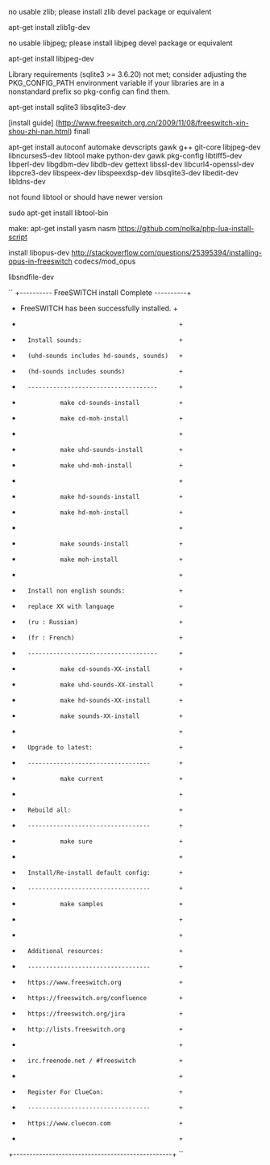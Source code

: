 
  no usable zlib; please install zlib devel package or equivalent
  
  apt-get install zlib1g-dev  

no usable libjpeg; please install libjpeg devel package or equivalent
 
  apt-get install libjpeg-dev
  
  Library requirements (sqlite3 >= 3.6.20) not met; consider adjusting the PKG_CONFIG_PATH environment variable if your libraries are in a nonstandard prefix so pkg-config can find them.
  
  apt-get install sqlite3 libsqlite3-dev
  
  
  [install guide] (http://www.freeswitch.org.cn/2009/11/08/freeswitch-xin-shou-zhi-nan.html)
  finall 
  
  apt-get install autoconf automake devscripts gawk g++ git-core libjpeg-dev \
 libncurses5-dev libtool make python-dev gawk pkg-config libtiff5-dev \
 libperl-dev libgdbm-dev libdb-dev gettext libssl-dev libcurl4-openssl-dev \
 libpcre3-dev libspeex-dev libspeexdsp-dev libsqlite3-dev libedit-dev libldns-dev



not found libtool or should  have newer version

sudo apt-get install libtool-bin


make:
 apt-get install yasm nasm
 https://github.com/nolka/php-lua-install-script
 
 install libopus-dev
 http://stackoverflow.com/questions/25395394/installing-opus-in-freeswitch
 codecs/mod_opus
 
 libsndfile-dev

 ``
  +---------- FreeSWITCH install Complete ----------+
 + FreeSWITCH has been successfully installed.     +
 +                                                 +
 +       Install sounds:                           +
 +       (uhd-sounds includes hd-sounds, sounds)   +
 +       (hd-sounds includes sounds)               +
 +       ------------------------------------      +
 +                make cd-sounds-install           +
 +                make cd-moh-install              +
 +                                                 +
 +                make uhd-sounds-install          +
 +                make uhd-moh-install             +
 +                                                 +
 +                make hd-sounds-install           +
 +                make hd-moh-install              +
 +                                                 +
 +                make sounds-install              +
 +                make moh-install                 +
 +                                                 +
 +       Install non english sounds:               +
 +       replace XX with language                  +
 +       (ru : Russian)                            +
 +       (fr : French)                             +
 +       ------------------------------------      +
 +                make cd-sounds-XX-install        +
 +                make uhd-sounds-XX-install       +
 +                make hd-sounds-XX-install        +
 +                make sounds-XX-install           +
 +                                                 +
 +       Upgrade to latest:                        +
 +       ----------------------------------        +
 +                make current                     +
 +                                                 +
 +       Rebuild all:                              +
 +       ----------------------------------        +
 +                make sure                        +
 +                                                 +
 +       Install/Re-install default config:        +
 +       ----------------------------------        +
 +                make samples                     +
 +                                                 +
 +                                                 +
 +       Additional resources:                     +
 +       ----------------------------------        +
 +       https://www.freeswitch.org                +
 +       https://freeswitch.org/confluence         +
 +       https://freeswitch.org/jira               +
 +       http://lists.freeswitch.org               +
 +                                                 +
 +       irc.freenode.net / #freeswitch            +
 +                                                 +
 +       Register For ClueCon:                     +
 +       ----------------------------------        +
 +       https://www.cluecon.com                   +
 +                                                 +
 +-------------------------------------------------+
``
